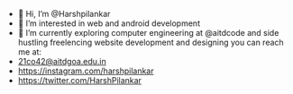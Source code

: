 - 👋 Hi, I’m @Harshpilankar
- 👀 I’m interested in web and android development
- 🌱 I’m currently exploring computer engineering at @aitdcode and side hustling freelencing website development and designing
you can reach me at:
- 21co42@aitdgoa.edu.in 
- https://instagram.com/harshpilankar
- https://twitter.com/HarshPilankar

